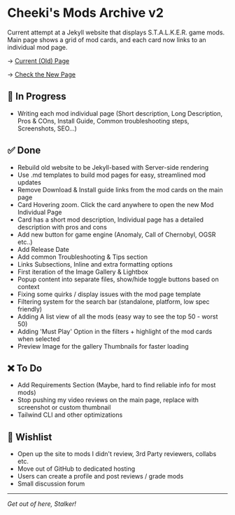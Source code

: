 # Cheeki's Mods Archive v2
Current attempt at a Jekyll website that displays S.T.A.L.K.E.R. game mods. Main page shows a grid of mod cards, and each card now links to an individual mod page.

→ [Current (Old) Page](https://www.cheeki.zone/)   

→ [Check the New Page](https://cheekitos.github.io/CSMA/)

## 🚧 In Progress
- Writing each mod individual page (Short description, Long Description, Pros & COns, Install Guide, Common troubleshooting steps, Screenshots, SEO...)

## ✅ Done
- Rebuild old website to be Jekyll-based with Server-side rendering
- Use .md templates to build mod pages for easy, streamlined mod updates
- Remove Download & Install guide links from the mod cards on the main page
- Card Hovering zoom. Click the card anywhere to open the new Mod Individual Page
- Card has a short mod description, Individual page has a detailed description with pros and cons
- Add new button for game engine (Anomaly, Call of Chernobyl, OGSR etc..)
- Add Release Date
- Add common Troubleshooting & Tips section
- Links Subsections, Inline and extra formatting options
- First iteration of the Image Gallery & Lightbox
- Popup content into separate files, show/hide toggle buttons based on context
- Fixing some quirks / display issues with the mod page template
- Filtering system for the search bar (standalone, platform, low spec friendly)
- Adding A list view of all the mods (easy way to see the top 50 - worst 50)
- Adding 'Must Play' Option in the filters + highlight of the mod cards when selected
- Preview Image for the gallery Thumbnails for faster loading

## ❌ To Do
- Add Requirements Section (Maybe, hard to find reliable info for most mods)
- Stop pushing my video reviews on the main page, replace with screenshot or custom thumbnail
- Tailwind CLI and other optimizations

## 🌟 Wishlist 
- Open up the site to mods I didn't review, 3rd Party reviewers, collabs etc. 
- Move out of GitHub to dedicated hosting
- Users can create a profile and post reviews / grade mods
- Small discussion forum

---
*Get out of here, Stalker!*
